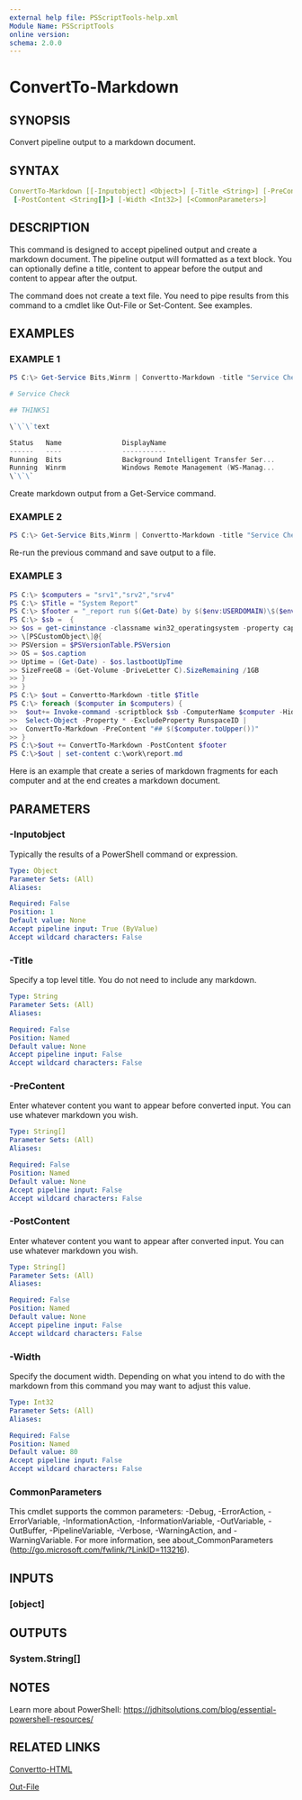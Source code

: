 ```yaml
---
external help file: PSScriptTools-help.xml
Module Name: PSScriptTools
online version:
schema: 2.0.0
---
```


# ConvertTo-Markdown

## SYNOPSIS

Convert pipeline output to a markdown document.

## SYNTAX

```yaml
ConvertTo-Markdown [[-Inputobject] <Object>] [-Title <String>] [-PreContent <String[]>]
 [-PostContent <String[]>] [-Width <Int32>] [<CommonParameters>]
```

## DESCRIPTION

This command is designed to accept pipelined output and create a markdown document. The pipeline output will formatted as a text block. You can optionally define a title, content to appear before the output and content to appear after the output.

The command does not create a text file. You need to pipe results from this command to a cmdlet like Out-File or Set-Content. See examples.

## EXAMPLES

### EXAMPLE 1

```powershell
PS C:\> Get-Service Bits,Winrm | Convertto-Markdown -title "Service Check" -precontent "## $($env:computername)"

# Service Check

## THINK51

\`\`\`text

Status   Name               DisplayName
------   ----               -----------
Running  Bits               Background Intelligent Transfer Ser...
Running  Winrm              Windows Remote Management (WS-Manag...
\`\`\`
```

Create markdown output from a Get-Service command.

### EXAMPLE 2

```powershell
PS C:\> Get-Service Bits,Winrm | Convertto-Markdown -title "Service Check" -precontent "## $($env:computername)" -postcontent "_report $(Get-Date)_" | Out-File c:\work\svc.md
```

Re-run the previous command and save output to a file.

### EXAMPLE 3

```powershell
PS C:\> $computers = "srv1","srv2","srv4"
PS C:\> $Title = "System Report"
PS C:\> $footer = "_report run $(Get-Date) by $($env:USERDOMAIN)\$($env:USERNAME)_"
PS C:\> $sb =  {
>> $os = get-ciminstance -classname win32_operatingsystem -property caption,lastbootUptime
>> \[PSCustomObject\]@{
>> PSVersion = $PSVersionTable.PSVersion
>> OS = $os.caption
>> Uptime = (Get-Date) - $os.lastbootUpTime
>> SizeFreeGB = (Get-Volume -DriveLetter C).SizeRemaining /1GB
>> }
>> }
PS C:\> $out = Convertto-Markdown -title $Title
PS C:\> foreach ($computer in $computers) {
>>  $out+= Invoke-command -scriptblock $sb -ComputerName $computer -HideComputerName |
>>  Select-Object -Property * -ExcludeProperty RunspaceID |
>>  ConvertTo-Markdown -PreContent "## $($computer.toUpper())"
>> }
PS C:\>$out += ConvertTo-Markdown -PostContent $footer
PS C:\>$out | set-content c:\work\report.md
```

Here is an example that create a series of markdown fragments for each computer and at the end creates a markdown document.

## PARAMETERS

### -Inputobject

Typically the results of a PowerShell command or expression.

```yaml
Type: Object
Parameter Sets: (All)
Aliases:

Required: False
Position: 1
Default value: None
Accept pipeline input: True (ByValue)
Accept wildcard characters: False
```

### -Title

Specify a top level title. You do not need to include any markdown.

```yaml
Type: String
Parameter Sets: (All)
Aliases:

Required: False
Position: Named
Default value: None
Accept pipeline input: False
Accept wildcard characters: False
```

### -PreContent

Enter whatever content you want to appear before converted input. You can use whatever markdown you wish.

```yaml
Type: String[]
Parameter Sets: (All)
Aliases:

Required: False
Position: Named
Default value: None
Accept pipeline input: False
Accept wildcard characters: False
```

### -PostContent

Enter whatever content you want to appear after converted input. You can use whatever markdown you wish.

```yaml
Type: String[]
Parameter Sets: (All)
Aliases:

Required: False
Position: Named
Default value: None
Accept pipeline input: False
Accept wildcard characters: False
```

### -Width

Specify the document width. Depending on what you intend to do with the markdown from this command you may want to adjust this value.

```yaml
Type: Int32
Parameter Sets: (All)
Aliases:

Required: False
Position: Named
Default value: 80
Accept pipeline input: False
Accept wildcard characters: False
```

### CommonParameters

This cmdlet supports the common parameters: -Debug, -ErrorAction, -ErrorVariable, -InformationAction, -InformationVariable, -OutVariable, -OutBuffer, -PipelineVariable, -Verbose, -WarningAction, and -WarningVariable.
For more information, see about_CommonParameters (http://go.microsoft.com/fwlink/?LinkID=113216).

## INPUTS

### [object]

## OUTPUTS

### System.String[]

## NOTES
Learn more about PowerShell: https://jdhitsolutions.com/blog/essential-powershell-resources/

## RELATED LINKS

[Convertto-HTML]()

[Out-File]()


